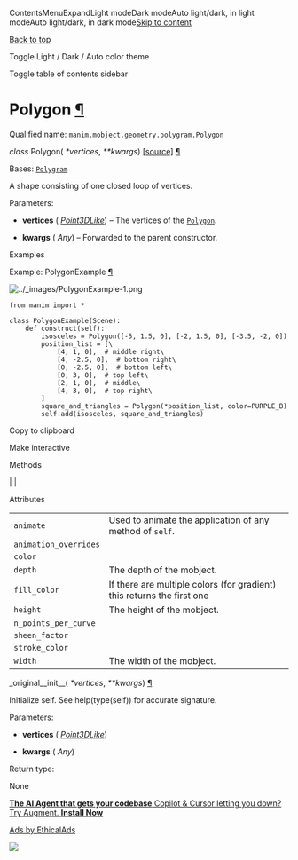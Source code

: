ContentsMenuExpandLight modeDark modeAuto light/dark, in light modeAuto light/dark, in dark mode[Skip to content](https://docs.manim.community/en/stable/reference/manim.mobject.geometry.polygram.Polygon.html#furo-main-content)

[Back to top](https://docs.manim.community/en/stable/reference/manim.mobject.geometry.polygram.Polygon.html#)

Toggle Light / Dark / Auto color theme

Toggle table of contents sidebar

# Polygon [¶](https://docs.manim.community/en/stable/reference/manim.mobject.geometry.polygram.Polygon.html\#polygon "Link to this heading")

Qualified name: `manim.mobject.geometry.polygram.Polygon`

_class_ Polygon( _\*vertices_, _\*\*kwargs_) [\[source\]](https://docs.manim.community/en/stable/_modules/manim/mobject/geometry/polygram.html#Polygon) [¶](https://docs.manim.community/en/stable/reference/manim.mobject.geometry.polygram.Polygon.html#manim.mobject.geometry.polygram.Polygon "Link to this definition")

Bases: [`Polygram`](https://docs.manim.community/en/stable/reference/manim.mobject.geometry.polygram.Polygram.html#manim.mobject.geometry.polygram.Polygram "manim.mobject.geometry.polygram.Polygram")

A shape consisting of one closed loop of vertices.

Parameters:

- **vertices** ( [_Point3DLike_](https://docs.manim.community/en/stable/reference/manim.typing.html#manim.typing.Point3DLike "manim.typing.Point3DLike")) – The vertices of the [`Polygon`](https://docs.manim.community/en/stable/reference/manim.mobject.geometry.polygram.Polygon.html#manim.mobject.geometry.polygram.Polygon "manim.mobject.geometry.polygram.Polygon").

- **kwargs** ( _Any_) – Forwarded to the parent constructor.


Examples

Example: PolygonExample [¶](https://docs.manim.community/en/stable/reference/manim.mobject.geometry.polygram.Polygon.html#polygonexample)

![../_images/PolygonExample-1.png](https://docs.manim.community/en/stable/_images/PolygonExample-1.png)

```
from manim import *

class PolygonExample(Scene):
    def construct(self):
        isosceles = Polygon([-5, 1.5, 0], [-2, 1.5, 0], [-3.5, -2, 0])
        position_list = [\
            [4, 1, 0],  # middle right\
            [4, -2.5, 0],  # bottom right\
            [0, -2.5, 0],  # bottom left\
            [0, 3, 0],  # top left\
            [2, 1, 0],  # middle\
            [4, 3, 0],  # top right\
        ]
        square_and_triangles = Polygon(*position_list, color=PURPLE_B)
        self.add(isosceles, square_and_triangles)

```

Copy to clipboard

Make interactive

Methods

|
|

Attributes

|     |     |
| --- | --- |
| `animate` | Used to animate the application of any method of `self`. |
| `animation_overrides` |  |
| `color` |  |
| `depth` | The depth of the mobject. |
| `fill_color` | If there are multiple colors (for gradient) this returns the first one |
| `height` | The height of the mobject. |
| `n_points_per_curve` |  |
| `sheen_factor` |  |
| `stroke_color` |  |
| `width` | The width of the mobject. |

\_original\_\_init\_\_( _\*vertices_, _\*\*kwargs_) [¶](https://docs.manim.community/en/stable/reference/manim.mobject.geometry.polygram.Polygon.html#manim.mobject.geometry.polygram.Polygon._original__init__ "Link to this definition")

Initialize self. See help(type(self)) for accurate signature.

Parameters:

- **vertices** ( [_Point3DLike_](https://docs.manim.community/en/stable/reference/manim.typing.html#manim.typing.Point3DLike "manim.typing.Point3DLike"))

- **kwargs** ( _Any_)


Return type:

None

[**The AI Agent that gets your codebase** Copilot & Cursor letting you down? Try Augment. **Install Now**](https://server.ethicalads.io/proxy/click/8458/019600e7-c054-7493-99a8-ad194c02b457/)

[Ads by EthicalAds](https://www.ethicalads.io/advertisers/?ref=ea-text)

![](https://server.ethicalads.io/proxy/view/8458/019600e7-c054-7493-99a8-ad194c02b457/)